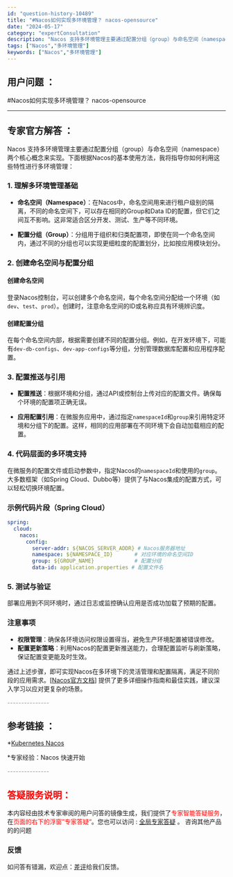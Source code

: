 ```yaml
---
id: "question-history-10489"
title: "#Nacos如何实现多环境管理？ nacos-opensource"
date: "2024-05-17"
category: "expertConsultation"
description: "Nacos 支持多环境管理主要通过配置分组（group）与命名空间（namespace）两个核心概念来实现。下面根据Nacos的基本使用方法，我将指导你如何利用这些特性进行多环境管理：### 1. 理解多环境管理基础- **命名空间（Namespace）**：在Nacos中，命名空间用来进行租户级别"
tags: ["Nacos","多环境管理"]
keywords: ["Nacos","多环境管理"]
---
```


## 用户问题 ： 
 #Nacos如何实现多环境管理？ nacos-opensource 

---------------
## 专家官方解答 ：

Nacos 支持多环境管理主要通过配置分组（group）与命名空间（namespace）两个核心概念来实现。下面根据Nacos的基本使用方法，我将指导你如何利用这些特性进行多环境管理：

### 1. 理解多环境管理基础

- **命名空间（Namespace）**：在Nacos中，命名空间用来进行租户级别的隔离，不同的命名空间下，可以存在相同的Group和Data ID的配置，但它们之间互不影响。这非常适合区分开发、测试、生产等不同环境。

- **配置分组（Group）**：分组用于组织和归类配置项，即使在同一个命名空间内，通过不同的分组也可以实现更细粒度的配置划分，比如按应用模块划分。

### 2. 创建命名空间与配置分组

#### 创建命名空间
登录Nacos控制台，可以创建多个命名空间，每个命名空间分配给一个环境（如`dev`、`test`、`prod`）。创建时，注意命名空间的ID或名称应具有环境辨识度。

#### 创建配置分组
在每个命名空间内部，根据需要创建不同的配置分组。例如，在开发环境下，可能有`dev-db-configs`、`dev-app-configs`等分组，分别管理数据库配置和应用程序配置。

### 3. 配置推送与引用

- **配置推送**：根据环境和分组，通过API或控制台上传对应的配置文件。确保每个环境的配置项正确无误。

- **应用配置引用**：在微服务应用中，通过指定`namespaceId`和`group`来引用特定环境和分组下的配置。这样，相同的应用部署在不同环境下会自动加载相应的配置。

### 4. 代码层面的多环境支持

在微服务的配置文件或启动参数中，指定Nacos的`namespaceId`和使用的`group`。大多数框架（如Spring Cloud、Dubbo等）提供了与Nacos集成的配置方式，可以轻松切换环境配置。

### 示例代码片段（Spring Cloud）

```yaml
spring:
  cloud:
    nacos:
      config:
        server-addr: ${NACOS_SERVER_ADDR} # Nacos服务器地址
        namespace: ${NAMESPACE_ID}       # 对应环境的命名空间ID
        group: ${GROUP_NAME}             # 配置分组
        data-id: application.properties # 配置文件名
```

### 5. 测试与验证

部署应用到不同环境时，通过日志或监控确认应用是否成功加载了预期的配置。

### 注意事项

- **权限管理**：确保各环境访问权限设置得当，避免生产环境配置被错误修改。
- **配置更新策略**：利用Nacos的配置更新推送能力，合理配置监听与刷新策略，保证配置变更能及时生效。

通过上述步骤，即可实现Nacos在多环境下的灵活管理和配置隔离，满足不同阶段的应用需求。[[Nacos官方文档](https://nacos.io/zh-cn/docs/quick-start.html)] 提供了更多详细操作指南和最佳实践，建议深入学习以应对更复杂的场景。


<font color="#949494">---------------</font> 


## 参考链接 ：

*[Kubernetes Nacos](https://nacos.io/docs/latest/quickstart/quick-start-kubernetes)
 
 *专家经验：Nacos 快速开始 


 <font color="#949494">---------------</font> 
 


## <font color="#FF0000">答疑服务说明：</font> 

本内容经由技术专家审阅的用户问答的镜像生成，我们提供了<font color="#FF0000">专家智能答疑服务</font>，在<font color="#FF0000">页面的右下的浮窗”专家答疑“</font>。您也可以访问 : [全局专家答疑](https://answer.opensource.alibaba.com/docs/intro) 。 咨询其他产品的的问题

### 反馈
如问答有错漏，欢迎点：[差评](https://ai.nacos.io/user/feedbackByEnhancerGradePOJOID?enhancerGradePOJOId=13686)给我们反馈。
